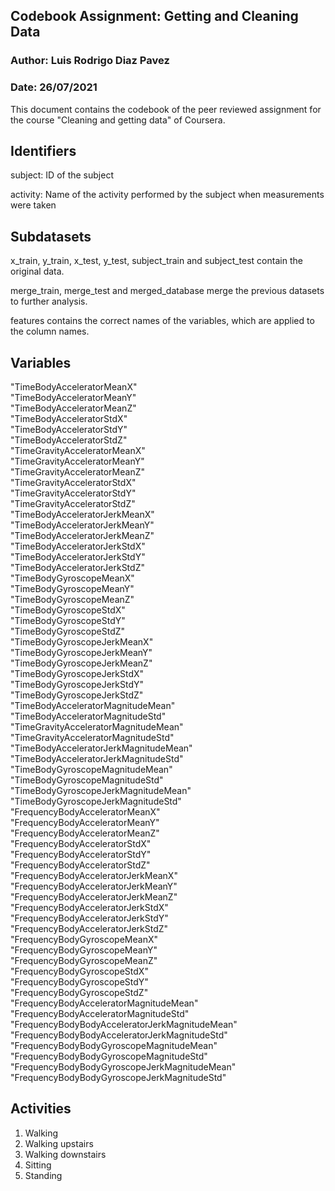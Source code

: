 
## Codebook Assignment: Getting and Cleaning Data
### Author: Luis Rodrigo Diaz Pavez
### Date: 26/07/2021

This document contains the codebook of the peer reviewed assignment for the course "Cleaning and getting data" of Coursera.

## Identifiers
subject: ID of the subject

activity: Name of the activity performed by the subject when measurements were taken

## Subdatasets
x_train, y_train, x_test, y_test, subject_train and subject_test contain the original data.

merge_train, merge_test and merged_database merge the previous datasets to further analysis.

features contains the correct names of the variables, which are applied to the column names.

## Variables
"TimeBodyAcceleratorMeanX"                    
"TimeBodyAcceleratorMeanY"                     
"TimeBodyAcceleratorMeanZ"                      
"TimeBodyAcceleratorStdX"                      
"TimeBodyAcceleratorStdY"                       
"TimeBodyAcceleratorStdZ"                      
"TimeGravityAcceleratorMeanX"                   
"TimeGravityAcceleratorMeanY"                  
"TimeGravityAcceleratorMeanZ"                   
"TimeGravityAcceleratorStdX"                   
"TimeGravityAcceleratorStdY"                    
"TimeGravityAcceleratorStdZ"                   
"TimeBodyAcceleratorJerkMeanX"                  
"TimeBodyAcceleratorJerkMeanY"                 
"TimeBodyAcceleratorJerkMeanZ"                  
"TimeBodyAcceleratorJerkStdX"                  
"TimeBodyAcceleratorJerkStdY"                   
"TimeBodyAcceleratorJerkStdZ"                  
"TimeBodyGyroscopeMeanX"                        
"TimeBodyGyroscopeMeanY"                       
"TimeBodyGyroscopeMeanZ"                        
"TimeBodyGyroscopeStdX"                        
"TimeBodyGyroscopeStdY"                         
"TimeBodyGyroscopeStdZ"                        
"TimeBodyGyroscopeJerkMeanX"                    
"TimeBodyGyroscopeJerkMeanY"                   
"TimeBodyGyroscopeJerkMeanZ"                    
"TimeBodyGyroscopeJerkStdX"                    
"TimeBodyGyroscopeJerkStdY"                     
"TimeBodyGyroscopeJerkStdZ"                    
"TimeBodyAcceleratorMagnitudeMean"
"TimeBodyAcceleratorMagnitudeStd"              
"TimeGravityAcceleratorMagnitudeMean"           "TimeGravityAcceleratorMagnitudeStd"           
"TimeBodyAcceleratorJerkMagnitudeMean"          "TimeBodyAcceleratorJerkMagnitudeStd"          
"TimeBodyGyroscopeMagnitudeMean"                
"TimeBodyGyroscopeMagnitudeStd"                
"TimeBodyGyroscopeJerkMagnitudeMean"            
"TimeBodyGyroscopeJerkMagnitudeStd"            
"FrequencyBodyAcceleratorMeanX"                 
"FrequencyBodyAcceleratorMeanY"                
"FrequencyBodyAcceleratorMeanZ"                 
"FrequencyBodyAcceleratorStdX"                 
"FrequencyBodyAcceleratorStdY"                  
"FrequencyBodyAcceleratorStdZ"                 
"FrequencyBodyAcceleratorJerkMeanX"             
"FrequencyBodyAcceleratorJerkMeanY"            
"FrequencyBodyAcceleratorJerkMeanZ"             
"FrequencyBodyAcceleratorJerkStdX"             
"FrequencyBodyAcceleratorJerkStdY"              
"FrequencyBodyAcceleratorJerkStdZ"             
"FrequencyBodyGyroscopeMeanX"                   
"FrequencyBodyGyroscopeMeanY"                  
"FrequencyBodyGyroscopeMeanZ"                   
"FrequencyBodyGyroscopeStdX"                   
"FrequencyBodyGyroscopeStdY"                    
"FrequencyBodyGyroscopeStdZ"                   
"FrequencyBodyAcceleratorMagnitudeMean"         "FrequencyBodyAcceleratorMagnitudeStd"         
"FrequencyBodyBodyAcceleratorJerkMagnitudeMean" "FrequencyBodyBodyAcceleratorJerkMagnitudeStd" 
"FrequencyBodyBodyGyroscopeMagnitudeMean"       "FrequencyBodyBodyGyroscopeMagnitudeStd"       
"FrequencyBodyBodyGyroscopeJerkMagnitudeMean"   "FrequencyBodyBodyGyroscopeJerkMagnitudeStd"  
  

## Activities
1) Walking
2) Walking upstairs
3) Walking downstairs
4) Sitting
5) Standing
